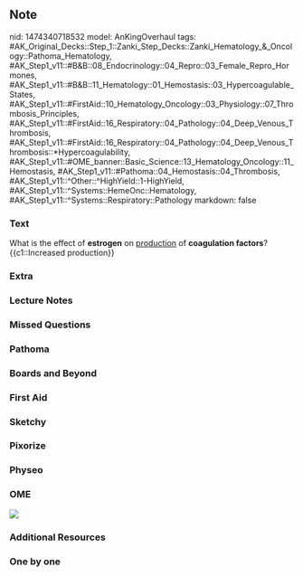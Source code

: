## Note
nid: 1474340718532
model: AnKingOverhaul
tags: #AK_Original_Decks::Step_1::Zanki_Step_Decks::Zanki_Hematology_&_Oncology::Pathoma_Hematology, #AK_Step1_v11::#B&B::08_Endocrinology::04_Repro::03_Female_Repro_Hormones, #AK_Step1_v11::#B&B::11_Hematology::01_Hemostasis::03_Hypercoagulable_States, #AK_Step1_v11::#FirstAid::10_Hematology_Oncology::03_Physiology::07_Thrombosis_Principles, #AK_Step1_v11::#FirstAid::16_Respiratory::04_Pathology::04_Deep_Venous_Thrombosis, #AK_Step1_v11::#FirstAid::16_Respiratory::04_Pathology::04_Deep_Venous_Thrombosis::*Hypercoagulability, #AK_Step1_v11::#OME_banner::Basic_Science::13_Hematology_Oncology::11_Hemostasis, #AK_Step1_v11::#Pathoma::04_Hemostasis::04_Thrombosis, #AK_Step1_v11::^Other::^HighYield::1-HighYield, #AK_Step1_v11::^Systems::HemeOnc::Hematology, #AK_Step1_v11::^Systems::Respiratory::Pathology
markdown: false

### Text
<div>
  What is the effect of <b>estrogen</b> on <u>production</u> of
  <b>coagulation factors</b>?
</div>
<div>
  {{c1::Increased production}}
</div>

### Extra


### Lecture Notes


### Missed Questions


### Pathoma


### Boards and Beyond


### First Aid


### Sketchy


### Pixorize


### Physeo


### OME
<div class="ome-widget">
  <a href=
  "https://onlinemeded.org/spa/heme-onc/hemostasis/acquire?ref=anki">
  <img src="_OME_AnkiFlashcards_Lesson_3.png"></a>
</div>

### Additional Resources


### One by one


